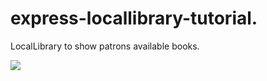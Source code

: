 # express-locallibrary-tutorial.
LocalLibrary to show patrons available books. 

<img src="https://www.freeprojectz.com/sites/default/files/xLibrary,P20Management,P20System.jpeg.pagespeed.ic.9X_Ivne2O8.jpg">